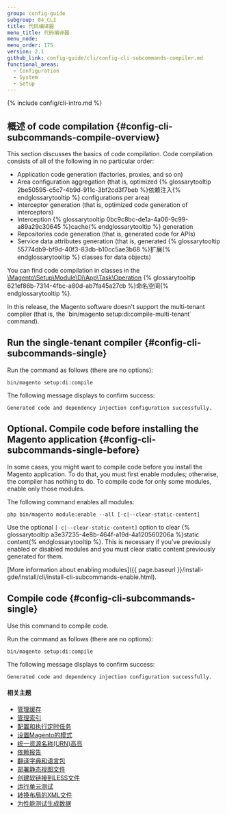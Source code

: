 ```yaml
---
group: config-guide
subgroup: 04_CLI
title: 代码编译器
menu_title: 代码编译器
menu_node:
menu_order: 175
version: 2.1
github_link: config-guide/cli/config-cli-subcommands-compiler.md
functional_areas:
  - Configuration
  - System
  - Setup
---
```


{% include config/cli-intro.md %}

## 概述 of code compilation {#config-cli-subcommands-compile-overview}
This section discusses the basics of code compilation. Code compilation consists of all of the following in no particular order:

-   Application code generation (factories, proxies, and so on)
-   Area configuration aggregation (that is, optimized {% glossarytooltip 2be50595-c5c7-4b9d-911c-3bf2cd3f7beb %}依赖注入{% endglossarytooltip %} configurations per area)
-   Interceptor generation (that is, optimized code generation of interceptors)
-   Interception {% glossarytooltip 0bc9c8bc-de1a-4a06-9c99-a89a29c30645 %}cache{% endglossarytooltip %} generation
-   Repositories code generation (that is, generated code for APIs)
-   Service data attributes generation (that is, generated {% glossarytooltip 55774db9-bf9d-40f3-83db-b10cc5ae3b68 %}扩展{% endglossarytooltip %} classes for data objects)

You can find code compilation in classes in the <a href="{{ site.mage2100url }}setup/src/Magento/Setup/Module/Di/App/Task/Operation" target="\_blank">\Magento\Setup\Module\Di\App\Task\Operation</a> {% glossarytooltip 621ef86b-7314-4fbc-a80d-ab7fa45a27cb %}命名空间{% endglossarytooltip %}.

<div class="bs-callout bs-callout-warning" markdown="1">
In this release, the Magento software doesn't support the multi-tenant compiler (that is, the `bin/magento setup:di:compile-multi-tenant` command).
</div>

## Run the single-tenant compiler {#config-cli-subcommands-single}
Run the command as follows (there are no options):

	bin/magento setup:di:compile

The following message displays to confirm success:

	Generated code and dependency injection configuration successfully.

## Optional. Compile code before installing the Magento application {#config-cli-subcommands-single-before}
In some cases, you might want to compile code before you install the Magento application. To do that, you must first enable modules; otherwise, the compiler has nothing to do. To compile code for only some modules, enable only those modules.

The following command enables all modules:

	php bin/magento module:enable --all [-c|--clear-static-content]

Use the optional `[-c|--clear-static-content]` option to clear {% glossarytooltip a3e37235-4e8b-464f-a19d-4a120560206a %}static content{% endglossarytooltip %}. This is necessary if you've previously enabled or disabled modules and you must clear static content previously generated for them.

[More information about enabling modules]({{ page.baseurl }}/install-gde/install/cli/install-cli-subcommands-enable.html).

## Compile code {#config-cli-subcommands-single}
Use this command to compile code.

Run the command as follows (there are no options):

	bin/magento setup:di:compile

The following message displays to confirm success:

	Generated code and dependency injection configuration successfully.

#### 相关主题

-   <a href="{{ site.gdeurl21 }}config-guide/cli/config-cli-subcommands-cache.html">管理缓存</a>
-   <a href="{{ site.gdeurl21 }}config-guide/cli/config-cli-subcommands-index.html">管理索引</a>
-   <a href="{{ site.gdeurl21 }}config-guide/cli/config-cli-subcommands-cron.html">配置和执行定时任务</a>
-   <a href="{{ site.gdeurl21 }}config-guide/cli/config-cli-subcommands-mode.html">设置Magento的模式</a>
-   <a href="{{ site.gdeurl21 }}config-guide/cli/config-cli-subcommands-urn.html">统一资源名称(URN)高亮</a>
-   <a href="{{ site.gdeurl21 }}config-guide/cli/config-cli-subcommands-depen.html">依赖报告</a>
-   <a href="{{ site.gdeurl21 }}config-guide/cli/config-cli-subcommands-i18n.html">翻译字典和语言包</a>
-   <a href="{{ site.gdeurl21 }}config-guide/cli/config-cli-subcommands-static-view.html">部署静态视图文件</a>
-   <a href="{{ site.gdeurl21 }}config-guide/cli/config-cli-subcommands-less-sass.html">创建软链接到LESS文件</a>
-   <a href="{{ site.gdeurl21 }}config-guide/cli/config-cli-subcommands-test.html">运行单元测试</a>
-   <a href="{{ site.gdeurl21 }}config-guide/cli/config-cli-subcommands-layout-xml.html">转换布局的XML文件</a>
-   <a href="{{ site.gdeurl21 }}config-guide/cli/config-cli-subcommands-perf-data.html">为性能测试生成数据</a>
